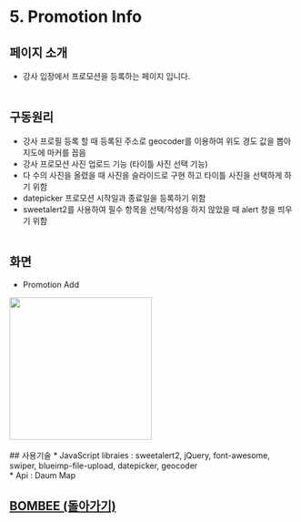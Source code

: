 # 5. Promotion Info

## 페이지 소개
* 강사 입장에서 프로모션을 등록하는 페이지 입니다.
<br><br>
## 구동원리
* 강사 프로필 등록 할 때 등록된 주소로 geocoder를 이용하여 위도 경도 값을 뽑아 지도에 마커를 꼽음
* 강사 프로모션 사진 업로드 기능 (타이틀 사진 선택 기능)
* 다 수의 사진을 올렸을 때 사진을 슬라이드로 구현 하고 타이틀 사진을 선택하게 하기 위함
* datepicker 프로모션 시작일과 종료일을 등록하기 위함
* sweetalert2를 사용하여 필수 항목을 선택/작성을 하지 않았을 때 alert 창을 띄우기 위함
<br><br>
## 화면
- Promotion Add

<img src="../Readme/Image/프로모션등록.jpg" width="250">
<br><br>
## 사용기술
* JavaScript libraies : sweetalert2, jQuery, font-awesome, swiper, blueimp-file-upload, datepicker, geocoder<br>
* Api : Daum Map<br>

## [BOMBEE (돌아가기)](../../README.md)<br>
